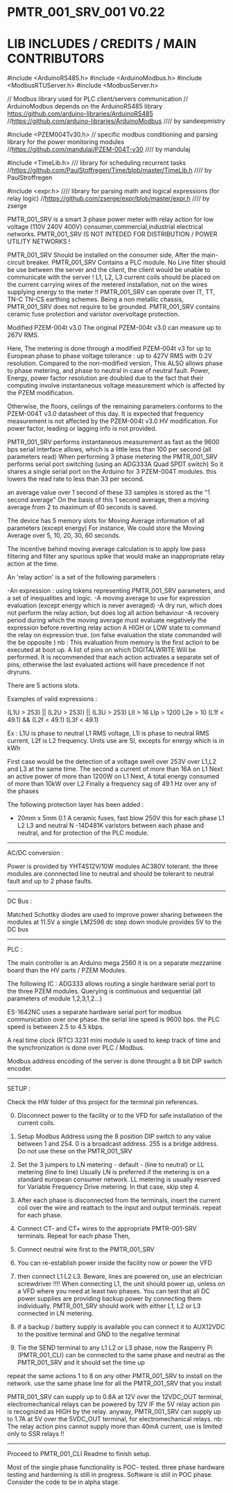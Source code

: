 # PMTR_001_SRV_001 V0.22


# LIB INCLUDES / CREDITS / MAIN CONTRIBUTORS

#include <ArduinoRS485.h>
#include <ArduinoModbus.h>
#include <ModbusRTUServer.h>
#include <ModbusServer.h>

// Modbus library used for PLC client/servers communication 
// ArduinoModbus depends on the ArduinoRS485 library https://github.com/arduino-libraries/ArduinoRS485
//https://github.com/arduino-libraries/ArduinoModbus
//// by sandeepmistry


#include <PZEM004Tv30.h>
// specific modbus conditioning and parsing library for the power monitoring modules
//https://github.com/mandulaj/PZEM-004T-v30
//// by mandulaj

#include <TimeLib.h>
/// library for scheduling recurrent tasks 
//https://github.com/PaulStoffregen/Time/blob/master/TimeLib.h
//// by PaulStroffregen

#include <expr.h>
//// library for parsing math and logical expressions (for relay logic)
//https://github.com/zserge/expr/blob/master/expr.h
//// by zserge



PMTR_001_SRV is a smart 3 phase power meter with relay action for low voltage (110V 240V 400V) consumer,commercial,industrial electrical networks.
PMTR_001_SRV IS NOT INTEDED FOR DISTRIBUTION / POWER UTILITY NETWORKS !



PMTR_001_SRV Should be installed on the consumer side, After the main-circuit breaker.
PMTR_001_SRV Contains a PLC module. No Line filter should be use between the server and the client, the client would be unable to communicate with the server !
L1, L2, L3 current coils should be placed on the current carrying wires of the metered installation, not on the wires supplying energy to the meter !!
PMTR_001_SRV can operate over IT, TT, TN-C TN-CS earthing schemes.
Being a non metallic chassis, PMTR_001_SRV does not require to be grounded.
PMTR_001_SRV contains ceramic fuse protection and varistor overvoltage protection.


Modified PZEM-004t v3.0
The original PZEM-004t v3.0 can measure up to 267V RMS.


Here, The metering is done through a modified PZEM-004t v3 for up to European phase to phase voltage tolerance :
up to 427V RMS with 0.2V resolution. Compared to the non-modified version, This ALSO allows phase to phase metering, and phase to neutral in case of neutral fault.
Power, Energy, power factor resolution are doubled due to the fact that their computing involve instantaneous voltage measurement which is affected by the PZEM modification.

Otherwise, the floors, ceilings of the remaining parameters conforms to the PZEM-004T v3.0 datasheet of this day.
It is expected that frequency measurement is not affected by the PZEM-004t v3.0 HV modification.
For power factor, leading or lagging info is not provided.

PMTR_001_SRV performs instantaneous measurement as fast as the 9600 bps serial interface allows, which is a little less than 100 per second (all parameters read)
When performing 3 phase metering the PMTR_001_SRV performs serial port switching (using an ADG333A Quad SPDT switch) So it shares a single serial port on the Arduino for 3 PZEM-004T modules.
this lowers the read rate to less than 33 per second.

an average value over 1 second of these 33 samples is stored as the "1 second average"
On the basis of this 1 second average, then a moving average from 2 to maximum of 60 seconds is saved.

The device has 5 memory slots for Moving Average information of all parameters (except energy)
For instance, We could store the Moving Average over 5, 10, 20, 30, 60 seconds.

The incentive behind moving average calculation is to apply low pass filtering and filter any spurious spike that would make an inappropriate relay action at the time.

An 'relay action' is a set of the following parameters :

-An expression : using tokens representing PMTR_001_SRV parameters, and a set of inequalities and logic.
-A moving average to use for expression evaluation (except energy which is never averaged)
-A dry run, which does not perform the relay action, but does log all action behaviour
-A recovery period during which the moving average must evaluate negatively the expression before reverting relay action
A HIGH or LOW state to command the relay on expression true. (on false evaluation the state commanded will the be opposite ) nb  : This evaluation from memory is the first action to be executed at boot up.
A list of pins on which DIGITALWRITE Will be performed.
It is recommended that each action activates a separate set of pins, otherwise the last evaluated actions will have precedence if not dryruns.

There are 5 actions slots.


Examples of valid expressions :

(L1U > 253) || (L2U > 253)) || (L3U > 253)
LII > 16
LIp > 1200
L2e > 10
(L1f < 49.1) && (L2f < 49.1) (L3f < 49.1)

Ex : L1U is phase to neutral L1 RMS voltage, L1I is phase to neutral RMS current, L2f is L2 frequency.
Units use are SI, excepts for energy which is in kWh

First case would be the detection of a voltage swell over 253V over L1,L2 and L3 at the same time.
The second a current of more than 16A on L1
Next an active power of more than 1200W on L1
Next, A total energy consumed of more than 10kW over L2
Finally a frequency sag of 49.1 Hz over any of the phases



The following protection layer has been added :

- 20mm x 5mm 0.1 A ceramic fuses, fast blow 250V
this for each phase L1 L2 L3 and neutral N
-14D481K varistors between each phase and neutral, and for protection of the PLC module.


----
AC/DC conversion :


Power is provided by YHT4S12V/10W modules AC380V tolerant.
the three modules are connnected line to neutral and should be tolerant to neutral fault and up to 2 phase faults.

-----
DC Bus :

Matched Schottky diodes are used to improve power sharing betweeen the modules at 11.5V
a single LM2596 dc step down module provides 5V to the DC bus

-----
PLC :

The main controller is an Arduino mega 2560 it is on a separate mezzanine board than the HV parts / PZEM Modules.

The following IC : ADG333 allows routing a single hardware serial port to the three PZEM modules. Querying is continuous and sequential (all parameters of module 1,2,3,1,2...)

ES-1642NC uses a separate hardware serial port for modbus communication over one phase.
the serial line speed is 9600 bps. the PLC speed is between 2.5 to 4.5 kbps.


A real time clock (RTC) 3231 mini module is used to keep track of time and the synchronization is done over PLC / Modbus.

Modbus address encoding of the server is done throught a 8 bit DIP switch encoder.

----
SETUP :

Check the HW folder of this project for the terminal pin references.

0) Disconnect power to the facility or to the VFD for safe installation of the current coils.

1) Setup Modbus Address using the 8 position DIP switch to any value between 1 and 254. 0 is a broadcast address. 255 is a bridge address. Do not use these on the PMTR_001_SRV
2) Set the 3 jumpers to LN metering - default - (line to neutral) or LL metering (line to line) Usually LN is preferred if the metering is on a standard european consumer network. LL metering is usually reserved for Variable Frequency Drive metering. In that case, skip step 4.

2) After each phase is disconnected from the terminals, insert the current coil over the wire and reattach to the input and output terminals. repeat for each phase.
3) Connect CT- and CT+ wires to the appropriate PMTR-001-SRV terminals. Repeat for each phase
Then,
4) Connect neutral wire first to the PMTR_001_SRV 
5) You can re-establish power inside the facility now or power the VFD

6) then connect L1 L2 L3. Beware, lines are powered on, use an electrician screwdriver !!!!
When connecting L1, the unit should power up, unless on a VFD where you need at least two phases. You can test that all DC power supplies are providing backup power by connecting them individually. PMTR_001_SRV should work with either L1, L2 or L3 connected in LN metering.

7) if a backup / battery supply is available you can connect it to AUX12VDC to the positive terminal and GND to the negative terminal

8) Tie the SEND terminal to any L1 L2 or L3 phase, now the Rasperry Pi (PMTR_001_CLI) can be connected to the same phase and neutral as the PMTR_001_SRV and it should set the time up

repeat the same actions 1 to 8 on any other PMTR_001_SRV to install on the network. use the same phase line for all the PMTR_001_SRV that you install

PMTR_001_SRV can supply up to 0.8A at 12V over the 12VDC_OUT terminal, electromechanical relays can be powered by 12V IF the 5V relay action pin is recognized as HIGH by the relay.
anyway, PMTR_001_SRV can supply up to 1.7A at 5V over the 5VDC_OUT terminal, for electromechanical relays. 
nb: The relay action pins cannot supply more than 40mA current, use is limited only to SSR relays !!

-----
Proceed to PMTR_001_CLI Readme to finish setup.



Most of the single phase functionality is POC- tested.
three phase hardware testing and harderning is still in progress.
Software is still in POC phase. Consider the code to be in alpha stage.
